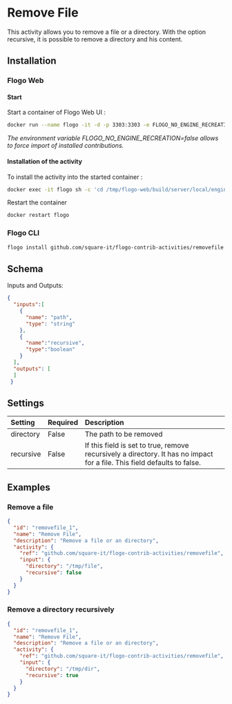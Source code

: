 # Remove File
This activity allows you to remove a file or a directory. With the option recursive, it is possible to remove a directory and his content.

## Installation
### Flogo Web

#### Start

Start a container of Flogo Web UI :

```bash
docker run --name flogo -it -d -p 3303:3303 -e FLOGO_NO_ENGINE_RECREATION=false flogo/flogo-docker eula-accept
```
*The environment variable FLOGO_NO_ENGINE_RECREATION=false allows to force import of installed contributions.*

#### Installation of the activity

To install the activity into the started container :

```bash
docker exec -it flogo sh -c 'cd /tmp/flogo-web/build/server/local/engines/flogo-web && flogo install github.com/square-it/flogo-contrib-activities/removefile'
```

Restart the container
```bash
docker restart flogo
```

### Flogo CLI
```bash
flogo install github.com/square-it/flogo-contrib-activities/removefile
```

## Schema
Inputs and Outputs:

```json
{
  "inputs":[
    {
      "name": "path",
      "type": "string"
    },
    {
      "name":"recursive",
      "type":"boolean"
    }
  ],
  "outputs": [
  ]
 }
```
## Settings
| Setting     | Required | Description |
|:------------|:---------|:------------|
| directory   | False    | The path to be removed |         
| recursive   | False    | If this field is set to true, remove recursively a directory. It has no impact for a file. This field defaults to false. |


## Examples
### Remove a file

```json
{
  "id": "removefile_1",
  "name": "Remove File",
  "description": "Remove a file or an directory",
  "activity": {
    "ref": "github.com/square-it/flogo-contrib-activities/removefile",
    "input": {
      "directory": "/tmp/file",
      "recursive": false
    }
  }
}
```

### Remove a directory recursively

```json
{
  "id": "removefile_1",
  "name": "Remove File",
  "description": "Remove a file or an directory",
  "activity": {
    "ref": "github.com/square-it/flogo-contrib-activities/removefile",
    "input": {
      "directory": "/tmp/dir",
      "recursive": true
    }
  }
}
```
